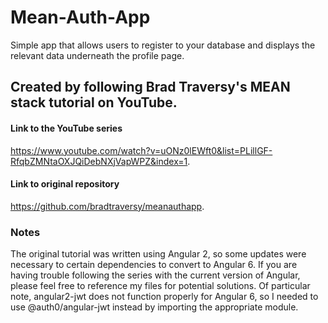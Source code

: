 # Mean-Auth-App
Simple app that allows users to register to your database and displays the relevant data underneath the profile page.

## Created by following Brad Traversy's MEAN stack tutorial on YouTube.
#### Link to the YouTube series
https://www.youtube.com/watch?v=uONz0lEWft0&list=PLillGF-RfqbZMNtaOXJQiDebNXjVapWPZ&index=1.
#### Link to original repository
https://github.com/bradtraversy/meanauthapp.

### Notes
The original tutorial was written using Angular 2, so some updates were necessary to certain dependencies to convert to Angular 6. If you are having trouble following the series with the current version of Angular, please feel free to reference my files for potential solutions.  Of particular note, angular2-jwt does not function properly for Angular 6, so I needed to use @auth0/angular-jwt instead by importing the appropriate module. 
